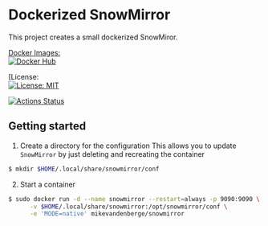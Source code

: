 # Dockerized SnowMirror

This project creates a small dockerized SnowMiror.

[Docker Images:  
    ![Docker Hub](https://shields.io/docker/pulls/mikevandenberge/snowmirror)](https://hub.docker.com/u/mikevandenberge/)
    
[License:  
    [![License: MIT](https://img.shields.io/badge/License-MIT-blue.svg)](https://github.com/mikevdberge/snowmirror-docker/blob/master/LICENSE)
    
[![Actions Status](https://github.com/mikevdberge/snowmirror-docker/workflows/Release%20production%20version/badge.svg)](https://github.com/mikevdberge/snowmirror-docker/actions)    

## Getting started

1. Create a directory for the configuration
This allows you to update `SnowMirror` by just deleting and recreating the container

```bash
$ mkdir $HOME/.local/share/snowmirror/conf
```


2. Start a container

```bash
$ sudo docker run -d --name snowmirror --restart=always -p 9090:9090 \
      -v $HOME/.local/share/snowmirror:/opt/snowmirror/conf \
      -e 'MODE=native' mikevandenberge/snowmirror
```
